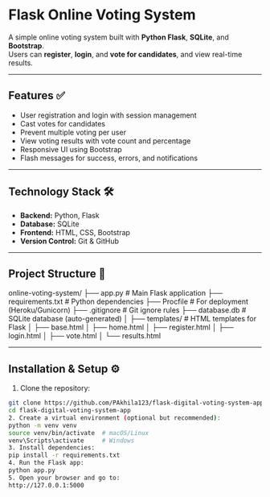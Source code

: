 # Flask Online Voting System

A simple online voting system built with **Python Flask**, **SQLite**, and **Bootstrap**.  
Users can **register**, **login**, and **vote for candidates**, and view real-time results.

---

## Features ✅

- User registration and login with session management  
- Cast votes for candidates  
- Prevent multiple voting per user  
- View voting results with vote count and percentage  
- Responsive UI using Bootstrap  
- Flash messages for success, errors, and notifications  

---

## Technology Stack 🛠️

- **Backend:** Python, Flask  
- **Database:** SQLite  
- **Frontend:** HTML, CSS, Bootstrap  
- **Version Control:** Git & GitHub  

---

## Project Structure 📂

online-voting-system/
├── app.py                 # Main Flask application
├── requirements.txt       # Python dependencies
├── Procfile               # For deployment (Heroku/Gunicorn)
├── .gitignore             # Git ignore rules
├── database.db            # SQLite database (auto-generated)
│
├── templates/             # HTML templates for Flask
│   ├── base.html
│   ├── home.html
│   ├── register.html
│   ├── login.html
│   ├── vote.html
│   └── results.html

----    
## Installation & Setup ⚙️
1. Clone the repository:
```bash
git clone https://github.com/PAkhila123/flask-digital-voting-system-app.git
cd flask-digital-voting-system-app
2. Create a virtual environment (optional but recommended):
python -m venv venv
source venv/bin/activate  # macOS/Linux
venv\Scripts\activate     # Windows
3. Install dependencies:
pip install -r requirements.txt
4. Run the Flask app:
python app.py
5. Open your browser and go to:
http://127.0.0.1:5000
